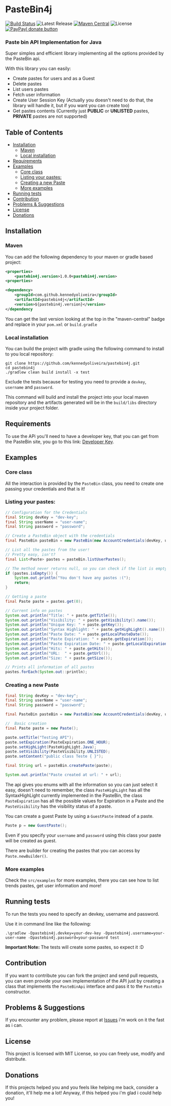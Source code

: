# PasteBin4j
[![Build Status](https://travis-ci.org/kennedyoliveira/pastebin4j.svg?branch=master)](https://travis-ci.org/kennedyoliveira/pastebin4j)
![Latest Release](https://github-basic-badges.herokuapp.com/release/kennedyoliveira/pastebin4j.svg?text=latest--release)
[![Maven Central](https://img.shields.io/maven-central/v/com.github.kennedyoliveira/pastebin4j.svg)](http://search.maven.org/#artifactdetails%7Ccom.github.kennedyoliveira%7Cpastebin4j%7C1.0.0%7Cjar)
![License](https://github-basic-badges.herokuapp.com/license/kennedyoliveira/pastebin4j.svg)
[![PayPayl donate button](http://img.shields.io/paypal/donate.png?color=yellow)](https://www.paypal.com/cgi-bin/webscr?cmd=_donations&business=CR4K3FDKKK5FA&lc=BR&item_name=Kennedy%20Oliveira&currency_code=USD&bn=PP%2dDonationsBF%3abtn_donateCC_LG%2egif%3aNonHosted "Donate with paypal if you feels like helping me out :D")

### Paste bin API Implementation for Java

Super simples and efficient library implementing all the options provided by the PasteBin api.

With this library you can easily:

- Create pastes for users and as a Guest
- Delete pastes
- List users pastes
- Fetch user information
- Create User Session Key (Actually you doesn't need to do that, the library will handle it, but if you want you can create too)
- Get pastes contents (Currently just **PUBLIC** or **UNLISTED** pastes, **PRIVATE** pastes are not supported)

## Table of Contents

- [Installation](#installation)
  - [Maven](#maven)
  - [Local installation](#local-installation)
- [Requirements](#requirements)
- [Examples](#examples)
  - [Core class](#core-class)
  - [Listing your pastes:](#listing-your-pastes)
  - [Creating a new Paste](#creating-a-new-paste)
  - [More examples](#more-examples)
- [Running tests](#running-tests)
- [Contribution](#contribution)
- [Problems & Suggestions](#problems--suggestions)
- [License](#license)
- [Donations](#donations)

## Installation

### Maven

You can add the following dependency to your maven or gradle based project:

```xml
<properties>
    <pastebin4j.version>1.0.0<pastebin4j.version>
<properties>

<dependency>
    <groupId>com.github.kennedyoliveira</groupId>
    <artifactId>pastebin4j</artifactId>
    <version>${pastebin4j.version}</version>
</dependency
```

You can get the last version looking at the top in the "maven-central" badge and replace in your `pom.xml` or `build.gradle`

### Local installation

You can build the project with gradle using the following command to install to you local repository:

```
git clone https://github.com/kennedyoliveira/pastebin4j.git
cd pastebin4j
./gradlew clean build install -x test
```

Exclude the tests because for testing you need to provide a `devkey`, `username` and `password`.

This command will build and install the project into your local maven repository and the artifacts generated will be in the `build/libs` directory inside your project folder.

## Requirements

To use the APi you'll need to have a developer key, that you can get from the PasteBin site, you go to this link: [Developer Key](http://pastebin.com/api#1).

## Examples

### Core class
All the interaction is provided by the `PasteBin` class, you need to create one passing your credentials and that is it!

### Listing your pastes:

```java
// Configuration for the Credentials
final String devKey = "dev-key";
final String userName = "user-name";
final String password = "password";

// Create a PasteBin object with the credentials
final PasteBin pasteBin = new PasteBin(new AccountCredentials(devKey, userName, password));

// List all the pastes from the user!
// Pretty easy, isn't?
final List<Paste> pastes = pasteBin.listUserPastes();

// The method never returns null, so you can check if the list is empty to see if you have pastes or not
if (pastes.isEmpty()) {
    System.out.println("You don't have any pastes :(");
    return;
}

// Getting a paste
final Paste paste = pastes.get(0);

// Current info on pastes
System.out.println("Title: " + paste.getTitle());
System.out.println("Visibility: " + paste.getVisibility().name());
System.out.println("Unique Key: " + paste.getKey());
System.out.println("Syntax Highlight: " + paste.getHighLight().name());
System.out.println("Paste Date: " + paste.getLocalPasteDate());
System.out.println("Paste Expiration: " + paste.getExpiration());
System.out.println("Paste Expiration Date: " + paste.getLocalExpirationDate());
System.out.println("Hits: " + paste.getHits());
System.out.println("URL:  " + paste.getUrl());
System.out.println("Size: " + paste.getSize());

// Prints all information of all pastes
pastes.forEach(System.out::println);
```

### Creating a new Paste

```java
final String devKey = "dev-key";
final String userName = "user-name";
final String password = "password";

final PasteBin pasteBin = new PasteBin(new AccountCredentials(devKey, userName, password));

//  Basic creation
final Paste paste = new Paste();

paste.setTitle("Testing API");
paste.setExpiration(PasteExpiration.ONE_HOUR);
paste.setHighLight(PasteHighLight.Java);
paste.setVisibility(PasteVisibility.UNLISTED);
paste.setContent("public class Teste { }");

final String url = pasteBin.createPaste(paste);

System.out.println("Paste created at url: " + url);
```

The api gives you enums with all the information so you can just select it easy, doesn't need to remember, the class `PasteHighLight` has all the SyntaxHighLight currently implemented in the PasteBin, the class `PasteExpiration` has all the possible values for Expiration in a Paste and the `PasteVisibility` has the visibility status of a paste.

You can create a guest Paste by using a `GuestPaste` instead of a paste.

```java
Paste p = new GuestPaste();
```

Even if you specify your `username` and `password` using this class your paste will be created as guest.

There are builder for creating the pastes that you can access by `Paste.newBuilder()`.

### More examples
Check the `src/examples` for more examples, there you can see how to list trends pastes, get user information and more!

## Running tests
To run the tests you need to specify an devkey, username and password.

Use it in command line like the following:

```
.\gradlew -Dpastebin4j.devkey=your-dev-key -Dpastebin4j.username=your-user-name -Dpastebin4j.password=your-password test
```

**Important Note:** The tests will create some pastes, so expect it :D

## Contribution
If you want to contribute you can fork the project and send pull requests, you can even provide your own implementation of the API just by creating a class that implements the `PasteBinApi` interface and pass it to the `PasteBin` constructor.

## Problems & Suggestions
If you encounter any problem, please report at [Issues](https://github.com/kennedyoliveira/pastebin4j/issues) i'm work on it the fast as i can.

## License
This project is licensed with MIT License, so you can freely use, modify and distribute.

## Donations
If this projects helped you and you feels like helping me back, consider a donation, it'll help me a lot!
Anyway, if this helped you i'm glad i could help you!

